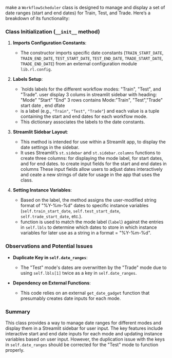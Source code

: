 make a `WorkflowScheduler` class is designed to manage and display a set of date ranges (start and end dates) for Train, Test, and Trade. Here’s a breakdown of its functionality:
### Class Initialization (`__init__` method)
1. **Imports Configuration Constants**:
   - The constructor imports specific date constants (`TRAIN_START_DATE`, `TRAIN_END_DATE`, `TEST_START_DATE`, `TEST_END_DATE`, `TRADE_START_DATE`, `TRADE_END_DATE`) from an external configuration module `lib.rl.config`.
2. **Labels Setup**:
   - `holds labels for the different workflow modes: "Train", "Test", and "Trade".
   user display 3 colums in streamlit sidebar with heading: "Mode" "Start" "End"
   3 rows contains Mode:"Train", "Test","Trade" start date  , end dfate
   - is a label (e.g., `"Train"`, `"Test"`, `"Trade"`) and each value is a tuple containing the start and end dates for each workflow mode.
   - This dictionary associates the labels to the date constants. 
3. **Streamlit Sidebar Layout**:
   - This method is intended for use within a Streamlit app,  to display the date settings in the sidebar.
   - It uses Streamlit’s `st.sidebar` and `st.sidebar.columns` functions to create three columns:  for displaying the mode label,  for start dates, and  for end dates.
 to create input fields for the start and end dates in columns These input fields allow users to adjust dates interactively and ceate a new strings of date for usage in the app that uses the class.

1. **Setting Instance Variables**:
   - Based on the label, the method assigns the user-modified string format of "%Y-%m-%d" dates to specific instance variables (`self.train_start_date`, `self.test_start_date`, `self.trade_start_date`, etc.).
   - function is used to match the mode label (`label`) against the entries in `self.lbls` to determine which dates to store in which instance variables for later use as a string in a format = "%Y-%m-%d".

### Observations and Potential Issues

- **Duplicate Key in `self.date_ranges`**: 
  - The "Test" mode's dates are overwritten by the "Trade" mode due to using `self.lbls[1]` twice as a key in `self.date_ranges`.
  
- **Dependency on External Functions**:
  - This code relies on an external `get_date_gadget` function that presumably creates date inputs for each mode.
  
### Summary

This class provides a way to manage date ranges for different modes and display them in a Streamlit sidebar for user input. The key features include interactive start and end date inputs for each mode and updating instance variables based on user input. However, the duplication issue with the keys in `self.date_ranges` should be corrected for the "Test" mode to function properly.